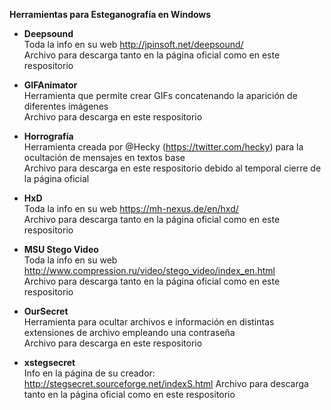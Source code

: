 **Herramientas para Esteganografía en Windows**

- **Deepsound** <br>
	Toda la info en su web http://jpinsoft.net/deepsound/<br>
	Archivo para descarga tanto en la página oficial como en este respositorio
	
- **GIFAnimator** <br>
	Herramienta que permite crear GIFs concatenando la aparición de diferentes imágenes<br>
	Archivo para descarga en este respositorio
	
- **Horrografía** <br>
	Herramienta creada por @Hecky (https://twitter.com/hecky) para la ocultación de mensajes en textos base<br>
	Archivo para descarga en este respositorio debido al temporal cierre de la página oficial
	
- **HxD** <br>
	Toda la info en su web https://mh-nexus.de/en/hxd/<br>
	Archivo para descarga tanto en la página oficial como en este respositorio
	
- **MSU Stego Video** <br>
	Toda la info en su web http://www.compression.ru/video/stego_video/index_en.html<br>
	Archivo para descarga tanto en la página oficial como en este respositorio
	
- **OurSecret** <br>
	Herramienta para ocultar archivos e información en distintas extensiones de archivo empleando una contraseña<br>
	Archivo para descarga en este respositorio
	
- **xstegsecret** <br>
	Info en la página de su creador: http://stegsecret.sourceforge.net/indexS.html
	Archivo para descarga tanto en la página oficial como en este respositorio

